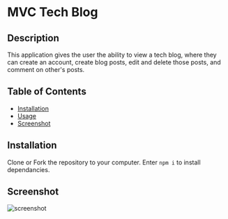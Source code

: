 # MVC Tech Blog

## Description

This application gives the user the ability to view a tech blog, where they can create an account, create blog posts, edit and delete those posts, and comment on other's posts.

## Table of Contents

- [Installation](#installation)
- [Usage](#usage)
- [Screenshot](#screenshot)

## Installation

Clone or Fork the repository to your computer. Enter `npm i` to install dependancies.

## Screenshot

![screenshot]()
